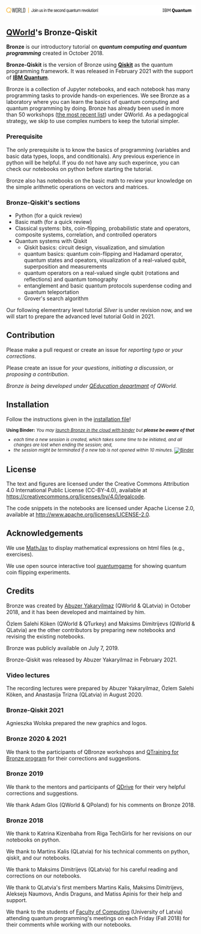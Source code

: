 ![](qworld/images/readme-logo.jpg)

## [QWorld](https://qworld.net)'s Bronze-Qiskit

**Bronze** is our introductory tutorial on _**quantum computing and quantum programming**_ created in October 2018.

**Bronze-Qiskit** is the version of Bronze using [**Qiskit**](https://qiskit.org) as the quantum programming framework. It was released in February 2021 with the support of [**IBM Quantum**](https://www.ibm.com/quantum-computing/).

Bronze is a collection of Jupyter notebooks, and each notebook has many programming tasks to provide hands-on experiences. We see Bronze as a laboratory where you can learn the basics of quantum computing and quantum programming by doing. Bronze has already been used in more than 50 workshops ([the most recent list](http://qworld.net/workshop-bronze/#list)) under QWorld. As a pedagogical strategy, we skip to use complex numbers to keep the tutorial simpler. 

### Prerequisite

The only prerequisite is to know the basics of programming (variables and basic data types, loops, and conditionals). Any previous experience in python will be helpful. If you do not have any such experince, you can check our notebooks on python before starting the tutorial.

Bronze also has notebooks on the basic math to review your knowledge on the simple arithmetic operations on vectors and matrices.

### Bronze-Qiskit's sections

- Python (for a quick review)
- Basic math (for a quick review)
- Classical systems: bits, coin-flipping, probabilistic state and operators, composite systems, correlation, and controlled operators
- Quantum systems with Qiskit
    - Qiskit basics: circuit design, visualization, and simulation
    - quantum basics: quantum coin-flipping and Hadamard operator, quantum states and opeators, visualization of a real-valued qubit, superposition and measurements
    - quantum operators on a real-valued single qubit (rotations and reflections) and quantum tomography
    - entanglement and basic quantum protocols superdense coding and quantum teleportation
    - Grover's search algorithm

Our following elementrary level tutorial _Silver_ is under revision now, and we will start to prepare the advanced level tutorial Gold in 2021.

## Contribution

Please make a pull request or create an issue for _reporting typo_ or _your corrections_.

Please create an issue for _your questions_, _initiating a discussion_, or _proposing a contribution_.

_Bronze is being developed under [QEducation departmant](https://qworld.net/qeducation/) of QWorld._

## Installation

Follow the instructions given in the [installation file](installation.pdf)!

<small>

**Using Binder:** _You may [launch Bronze in the cloud with binder](https://mybinder.org/v2/gl/qworld%2Fbronze-qiskit/HEAD?urlpath=lab/tree/START.ipynb) but **please be aware of that**_ 
- _each time a new session is created, which takes some time to be initiated, and all changes are lost when ending the session; and,_
- _the session might be terminated if a new tab is not opened within 10 minutes._
[![Binder](https://mybinder.org/badge_logo.svg)](https://mybinder.org/v2/gl/qworld%2Fbronze-qiskit/HEAD?urlpath=lab/tree/START.ipynb)
</small>

## License

The text and figures are licensed under the Creative Commons Attribution 4.0 International Public License (CC-BY-4.0), available at https://creativecommons.org/licenses/by/4.0/legalcode. 

The code snippets in the notebooks are licensed under Apache License 2.0, available at http://www.apache.org/licenses/LICENSE-2.0.

## Acknowledgements

We use [MathJax](https://www.mathjax.org) to display mathematical expressions on html files (e.g., exercises).

We use open source interactive tool [quantumgame](http://play.quantumgame.io) for showing quantum coin flipping experiments.

## Credits

Bronze was created by [Abuzer Yakaryilmaz](http://abu.lu.lv) (QWorld & QLatvia) in October 2018, and it has been developed and maintained by him. 

Özlem Salehi Köken (QWorld & QTurkey) and Maksims Dimitrijevs (QWorld & QLatvia) are the other contributors by preparing new notebooks and revising the existing notebooks.

Bronze was publicly available on July 7, 2019.

Bronze-Qiskit was released by Abuzer Yakaryilmaz in February 2021.

### Video lectures

The recording lectures were prepared by Abuzer Yakaryilmaz, Özlem Salehi Köken, and Anastasija Trizna (QLatvia) in August 2020.

### Bronze-Qiskit 2021

Agnieszka Wolska prepared the new graphics and logos.

### Bronze 2020 & 2021

We thank to the participants of QBronze workshops and [QTraining for Bronze program](https://qworld.net/qtraining-for-bronze-2020/) for their corrections and suggestions.

### Bronze 2019

We thank to the mentors and participants of [QDrive](https://qworld.net/qdrive/) for their very helpful corrections and suggestions.

We thank Adam Glos (QWorld & QPoland) for his comments on Bronze 2018.

### Bronze 2018

We thank to Katrina Kizenbaha from Riga TechGirls for her revisions on our notebooks on python.

We thank to Martins Kalis (QLatvia) for his technical comments on python, qiskit, and our notebooks.

We thank to Maksims Dimitrijevs (QLatvia) for his careful reading and corrections on our notebooks.

We thank to QLatvia's first members Martins Kalis, Maksims Dimitrijevs, Aleksejs Naumovs, Andis Draguns, and Matiss Apinis for their help and support.

We thank to the students of [Faculty of Computing](https://www.df.lu.lv) (University of Latvia) attending quantum programming's meetings on each Friday (Fall 2018) for their comments while working with our notebooks.